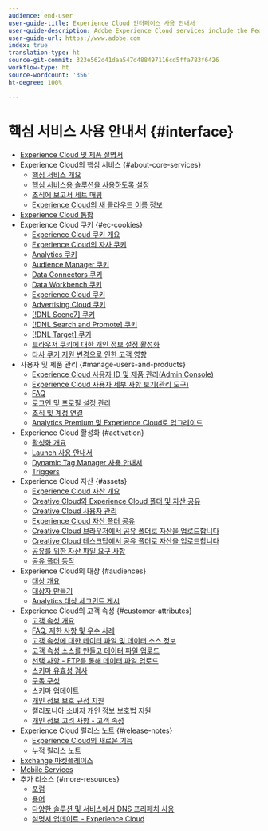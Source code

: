 ```yaml
---
audience: end-user
user-guide-title: Experience Cloud 인터페이스 사용 안내서
user-guide-description: Adobe Experience Cloud services include the People (Audiences and Customer Attributes), Offers, Experience Platform Launch, and Mobile Services.
user-guide-url: https://www.adobe.com
index: true
translation-type: ht
source-git-commit: 323e562d41daa547d488497116cd5ffa783f6426
workflow-type: ht
source-wordcount: '356'
ht-degree: 100%

---
```



# 핵심 서비스 사용 안내서 {#interface}

+ [Experience Cloud 및 제품 설명서](experience-cloud.md)
+ Experience Cloud의 핵심 서비스 {#about-core-services}
   + [핵심 서비스 개요](core-services-landing.md)
   + [핵심 서비스용 솔루션을 사용하도록 설정](core-services/core-services.md)
   + [조직에 보고서 세트 매핑](core-services/report-suite-mapping.md)
   + [Experience Cloud의 새 클라우드 이름 정보](solutions-core-services.md)
+ [Experience Cloud 통합](marketing-cloud-integrations.md)
+ Experience Cloud 쿠키 {#ec-cookies}
   + [Experience Cloud 쿠키 개요](cookies/cookies-privacy.md)
   + [Experience Cloud의 자사 쿠키](cookies/cookies-first-party.md)
   + [Analytics 쿠키](cookies/cookies-analytics.md)
   + [Audience Manager 쿠키](cookies/cookies-am.md)
   + [Data Connectors 쿠키](cookies/cookies-dc.md)
   + [Data Workbench 쿠키](cookies/cookies-insight.md)
   + [Experience Cloud 쿠키](cookies/cookies-mc.md)
   + [Advertising Cloud 쿠키](cookies/cookies-advertising-cloud.md)
   + [[!DNL Scene7] 쿠키](cookies/cookies-s7.md)
   + [[!DNL Search and Promote] 쿠키](cookies/cookies-snp.md)
   + [[!DNL Target] 쿠키](cookies/cookies-target.md)
   + [브라우저 쿠키에 대한 개인 정보 설정 활성화](cookies/browser-cookie-settings.md)
   + [타사 쿠키 지원 변경으로 인한 고객 영향](cookies/cookies-thirdparty.md)
+ 사용자 및 제품 관리 {#manage-users-and-products}
   + [Experience Cloud 사용자 ID 및 제품 관리(Admin Console)](admin-getting-started/admin-getting-started.md)
   + [Experience Cloud 사용자 세부 사항 보기(관리 도구)](admin-getting-started/admin-tool-experience-cloud.md)
   + [FAQ](admin-getting-started/faq.md)
   + [로그인 및 프로필 설정 관리](admin-getting-started/getting-started-experience-cloud.md)
   + [조직 및 계정 연결](admin-getting-started/organizations.md)
   + [Analytics Premium 및 Experience Cloud로 업그레이드](admin-getting-started/upgrade-to-analytics-premium.md)
+ Experience Cloud 활성화 {#activation}
   + [활성화 개요](activation/activation.md)
   + [Launch 사용 안내서](https://docs.adobe.com/content/help/ko-KR/launch/using/overview.html)
   + [Dynamic Tag Manager 사용 안내서](https://docs.adobe.com/content/help/ko-KR/dtm/using/dtm-home.html)
   + [Triggers](activation/triggers.md)
+ Experience Cloud 자산 {#assets}
   + [Experience Cloud 자산 개요](experience-cloud-assets/experience-cloud-assets.md)
   + [Creative Cloud와 Experience Cloud 폴더 및 자산 공유](experience-cloud-assets/creative-cloud.md)
   + [Creative Cloud 사용자 관리](experience-cloud-assets/t-admin-add-cc-user.md)
   + [Experience Cloud 자산 폴더 공유](experience-cloud-assets/t-share-creative-cloud.md)
   + [Creative Cloud 브라우저에서 공유 폴더로 자산을 업로드합니다](experience-cloud-assets/t-upload-asset-cc.md)
   + [Creative Cloud 데스크탑에서 공유 폴더로 자산을 업로드합니다](experience-cloud-assets/t-cc-asset-upload-thor.md)
   + [공유를 위한 자산 파일 요구 사항](experience-cloud-assets/assets-file-reqs.md)
   + [공유 폴더 동작](experience-cloud-assets/asset-behavior.md)
+ Experience Cloud의 대상 {#audiences}
   + [대상 개요](audience-library/audience-library.md)
   + [대상자 만들기](audience-library/t-audience-create.md)
   + [Analytics 대상 세그먼트 게시](audience-library/t-publish-audience-segment.md)
+ Experience Cloud의 고객 속성 {#customer-attributes}
   + [고객 속성 개요](attributes/attributes.md)
   + [FAQ, 제한 사항 및 우수 사례](attributes/faq-crs.md)
   + [고객 속성에 대한 데이터 파일 및 데이터 소스 정보](attributes/crs-data-file.md)
   + [고객 속성 소스를 만들고 데이터 파일 업로드](attributes/t-crs-usecase.md)
   + [선택 사항 - FTP를 통해 데이터 파일 업로드](attributes/t-upload-attributes-ftp.md)
   + [스키마 유효성 검사](attributes/validate-schema.md)
   + [구독 구성](attributes/subscription.md)
   + [스키마 업데이트](attributes/t-update-schema.md)
   + [개인 정보 보호 규정 지원](attributes/gdpr.md)
   + [캘리포니아 소비자 개인 정보 보호법 지원](attributes/ccpa.md)
   + [개인 정보 고려 사항 - 고객 속성](attributes/privacy-mac.md)
+ Experience Cloud 릴리스 노트 {#release-notes}
   + [Experience Cloud의 새로운 기능](https://docs.adobe.com/content/help/ko-KR/release-notes/experience-cloud/current.html)
   + [누적 릴리스 노트](marketing-cloud-interface/release-notes.md)
+ [Exchange 마켓플레이스](exchange.md)
+ [Mobile Services](https://docs.adobe.com/content/help/ko-KR/mobile-services/using/home.html)
+ 추가 리소스 {#more-resources}
   + [포럼](https://forums.adobe.com/community/experience-cloud)
   + [용어](terms.md)
   + [다양한 솔루션 및 서비스에서 DNS 프리페치 사용](dns-prefetch.md)
   + [설명서 업데이트 - Experience Cloud](doc-updates.md)
